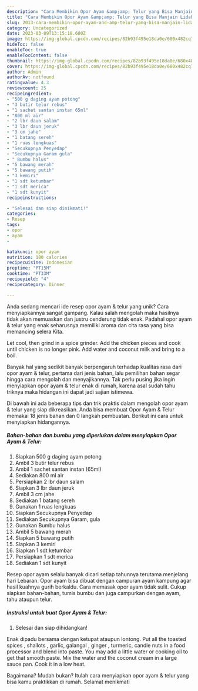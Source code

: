 ```yaml
---
description: "Cara Membikin Opor Ayam &amp;amp; Telur yang Bisa Manjain Lidah"
title: "Cara Membikin Opor Ayam &amp;amp; Telur yang Bisa Manjain Lidah"
slug: 2013-cara-membikin-opor-ayam-and-amp-telur-yang-bisa-manjain-lidah
category: Uncategorized
date: 2023-03-09T13:15:18.600Z
image: https://img-global.cpcdn.com/recipes/82b93f495e18da0e/680x482cq70/opor-ayam-telur-foto-resep-utama.jpg
hideToc: false
enableToc: true
enableTocContent: false
thumbnail: https://img-global.cpcdn.com/recipes/82b93f495e18da0e/680x482cq70/opor-ayam-telur-foto-resep-utama.jpg
cover: https://img-global.cpcdn.com/recipes/82b93f495e18da0e/680x482cq70/opor-ayam-telur-foto-resep-utama.jpg
author: Admin
authorAv: notfound
ratingvalue: 4.3
reviewcount: 25
recipeingredient:
- "500 g daging ayam potong"
- "3 butir telur rebus"
- "1 sachet santan instan 65ml"
- "800 ml air"
- "2 lbr daun salam"
- "3 lbr daun jeruk"
- "3 cm jahe"
- "1 batang sereh"
- "1 ruas lengkuas"
- "Secukupnya Penyedap"
- "Secukupnya Garam gula"
- " Bumbu halus"
- "5 bawang merah"
- "5 bawang putih"
- "3 kemiri"
- "1 sdt ketumbar"
- "1 sdt merica"
- "1 sdt kunyit"
recipeinstructions:

- "Selesai dan siap dinikmati!"
categories:
- Resep
tags:
- opor
- ayam
- 

katakunci: opor ayam  
nutrition: 180 calories
recipecuisine: Indonesian
preptime: "PT15M"
cooktime: "PT33M"
recipeyield: "4"
recipecategory: Dinner

---
```





Anda sedang mencari ide resep opor ayam &amp; telur yang unik? Cara menyiapkannya sangat gampang. Kalau salah mengolah maka hasilnya tidak akan memuaskan dan justru cenderung tidak enak. Padahal opor ayam &amp; telur yang enak seharusnya memiliki aroma dan cita rasa yang bisa memancing selera Kita.





Let cool, then grind in a spice grinder. Add the chicken pieces and cook until chicken is no longer pink. Add water and coconut milk and bring to a boil.

Banyak hal yang sedikit banyak berpengaruh terhadap kualitas rasa dari opor ayam &amp; telur, pertama dari jenis bahan, lalu pemilihan bahan segar hingga cara mengolah dan menyajikannya. Tak perlu pusing jika ingin menyiapkan opor ayam &amp; telur enak di rumah, karena asal sudah tahu triknya maka hidangan ini dapat jadi sajian istimewa.






Di bawah ini ada beberapa tips dan trik praktis dalam mengolah opor ayam &amp; telur yang siap dikreasikan. Anda bisa membuat Opor Ayam &amp; Telur memakai 18 jenis bahan dan 0 langkah pembuatan. Berikut ini cara untuk menyiapkan hidangannya.

<!--inarticleads1-->

##### Bahan-bahan dan bumbu yang diperlukan dalam menyiapkan Opor Ayam &amp; Telur:

1. Siapkan 500 g daging ayam potong
1. Ambil 3 butir telur rebus
1. Ambil 1 sachet santan instan (65ml)
1. Sediakan 800 ml air
1. Persiapkan 2 lbr daun salam
1. Siapkan 3 lbr daun jeruk
1. Ambil 3 cm jahe
1. Sediakan 1 batang sereh
1. Gunakan 1 ruas lengkuas
1. Siapkan Secukupnya Penyedap
1. Sediakan Secukupnya Garam, gula
1. Gunakan  Bumbu halus
1. Ambil 5 bawang merah
1. Siapkan 5 bawang putih
1. Siapkan 3 kemiri
1. Siapkan 1 sdt ketumbar
1. Persiapkan 1 sdt merica
1. Sediakan 1 sdt kunyit


Resep opor ayam selalu banyak dicari setiap tahunnya terutama menjelang hari Lebaran. Opor ayam bisa dibuat dengan campuran ayam kampung agar hasil kuahnya gurih berkaldu. Cara memasak opor ayam tidak sulit. Cukup siapkan bahan-bahan, tumis bumbu dan juga campurkan dengan ayam, tahu ataupun telur. 

<!--inarticleads2-->

##### Instruksi untuk buat Opor Ayam &amp; Telur:


1. Selesai dan siap dihidangkan!

Enak dipadu bersama dengan ketupat ataupun lontong. Put all the toasted spices , shallots , garlic, galangal , ginger , turmeric, candle nuts in a food processor and blend into paste. You may add a little water or cooking oil to get that smooth paste. Mix the water and the coconut cream in a large sauce pan. Cook it in a low heat. 

Bagaimana? Mudah bukan? Itulah cara menyiapkan opor ayam &amp; telur yang bisa kamu praktikkan di rumah. Selamat menikmati
